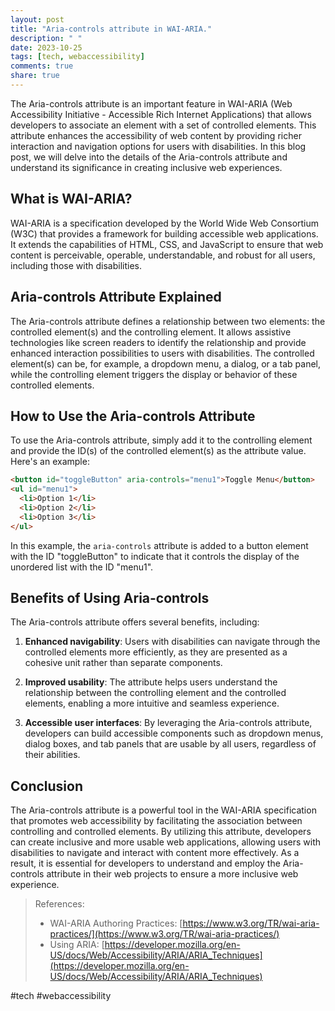 ```yaml
---
layout: post
title: "Aria-controls attribute in WAI-ARIA."
description: " "
date: 2023-10-25
tags: [tech, webaccessibility]
comments: true
share: true
---
```


The Aria-controls attribute is an important feature in WAI-ARIA (Web Accessibility Initiative - Accessible Rich Internet Applications) that allows developers to associate an element with a set of controlled elements. This attribute enhances the accessibility of web content by providing richer interaction and navigation options for users with disabilities. In this blog post, we will delve into the details of the Aria-controls attribute and understand its significance in creating inclusive web experiences.

## What is WAI-ARIA?

WAI-ARIA is a specification developed by the World Wide Web Consortium (W3C) that provides a framework for building accessible web applications. It extends the capabilities of HTML, CSS, and JavaScript to ensure that web content is perceivable, operable, understandable, and robust for all users, including those with disabilities.

## Aria-controls Attribute Explained

The Aria-controls attribute defines a relationship between two elements: the controlled element(s) and the controlling element. It allows assistive technologies like screen readers to identify the relationship and provide enhanced interaction possibilities to users with disabilities. The controlled element(s) can be, for example, a dropdown menu, a dialog, or a tab panel, while the controlling element triggers the display or behavior of these controlled elements.

## How to Use the Aria-controls Attribute

To use the Aria-controls attribute, simply add it to the controlling element and provide the ID(s) of the controlled element(s) as the attribute value. Here's an example:

```html
<button id="toggleButton" aria-controls="menu1">Toggle Menu</button>
<ul id="menu1">
  <li>Option 1</li>
  <li>Option 2</li>
  <li>Option 3</li>
</ul>
```

In this example, the `aria-controls` attribute is added to a button element with the ID "toggleButton" to indicate that it controls the display of the unordered list with the ID "menu1".

## Benefits of Using Aria-controls

The Aria-controls attribute offers several benefits, including:

1. **Enhanced navigability**: Users with disabilities can navigate through the controlled elements more efficiently, as they are presented as a cohesive unit rather than separate components.

2. **Improved usability**: The attribute helps users understand the relationship between the controlling element and the controlled elements, enabling a more intuitive and seamless experience.

3. **Accessible user interfaces**: By leveraging the Aria-controls attribute, developers can build accessible components such as dropdown menus, dialog boxes, and tab panels that are usable by all users, regardless of their abilities.

## Conclusion

The Aria-controls attribute is a powerful tool in the WAI-ARIA specification that promotes web accessibility by facilitating the association between controlling and controlled elements. By utilizing this attribute, developers can create inclusive and more usable web applications, allowing users with disabilities to navigate and interact with content more effectively. As a result, it is essential for developers to understand and employ the Aria-controls attribute in their web projects to ensure a more inclusive web experience.

> References:
> - WAI-ARIA Authoring Practices: [https://www.w3.org/TR/wai-aria-practices/](https://www.w3.org/TR/wai-aria-practices/)
> - Using ARIA: [https://developer.mozilla.org/en-US/docs/Web/Accessibility/ARIA/ARIA_Techniques](https://developer.mozilla.org/en-US/docs/Web/Accessibility/ARIA/ARIA_Techniques)

#tech #webaccessibility